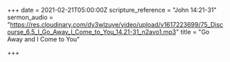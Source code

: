 +++
date = 2021-02-21T05:00:00Z
scripture_reference = "John 14:21-31"
sermon_audio = "https://res.cloudinary.com/dy3wlzuye/video/upload/v1617223699/75_Discourse_6.5_I_Go_Away_I_Come_to_You_14.21-31_n2avo1.mp3"
title = "Go Away and I Come to You"

+++

